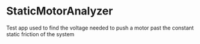 # StaticMotorAnalyzer
Test app used to find the voltage needed to push a motor past the constant static friction of the system
